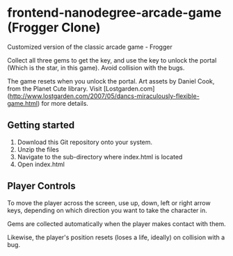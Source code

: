 frontend-nanodegree-arcade-game (Frogger Clone)
===============================================
Customized version of the classic arcade game - Frogger

Collect all three gems to get the key, and use the key to unlock the portal (Which is the star, in this game).
Avoid collision with the bugs.

The game resets when you unlock the portal.
Art assets by Daniel Cook, from the Planet Cute library.
Visit [Lostgarden.com] (http://www.lostgarden.com/2007/05/dancs-miraculously-flexible-game.html) for more details.

## Getting started 

1. Download this Git repository onto your system.
2. Unzip the files
3. Navigate to the sub-directory where index.html is located
4. Open index.html

## Player Controls

To move the player across the screen, use up, down, left or right arrow keys, depending on which direction you want to
take the character in.

Gems are collected automatically when the player makes contact with them.

Likewise, the player's position resets (loses a life, ideally) on collision with a bug.